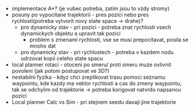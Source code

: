 * implementace A*? (je vubec potreba, zatim jsou to vzdy stromy)
* posuny po vypocitane trajektorii - pres pozici nebo pres rychlosti(potreba vytvorit novy state space -> drahe)?
   * pro dynamicky stav - pri pozici - potreba znat rychlosti vsech dynamickych objektu a upravit tak pozici
     * problem s zmenami rychlosti, vse se musi prepocitavat, posila se mnoho dat 
   * pro dynamicky stav - pri rychlostech - potreba v kazdem nodu udrzovat kopii celeho state spacu
* local planner rotaci - otoceni po smeru/ proti smeru muze ovlivnit povoleni (jak potom postupovat ve 3D?)
* nestabilni fyzika - kdyz chci zreplikovat trasu pomoci seznamu waypointu, kde kazdy ma vektor rychlosti a cas do zmeny waypointu,
    tak se odchylim od trajektorie -> potreba korigovat natvrdo napsanou pozici
* Local planner Calc vs Sim - pri stejnem seedu davaji jine trajektorie